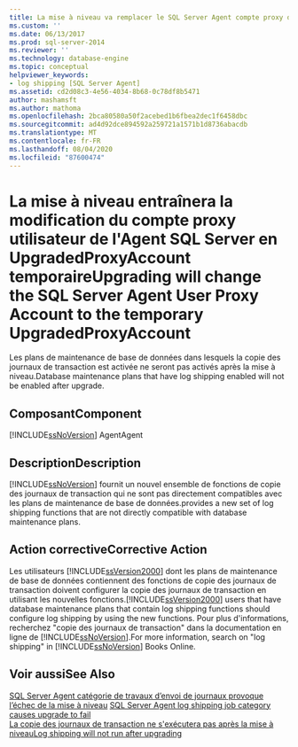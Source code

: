 ```yaml
---
title: La mise à niveau va remplacer le SQL Server Agent compte proxy de l’utilisateur par le UpgradedProxyAccount temporaire | Microsoft Docs
ms.custom: ''
ms.date: 06/13/2017
ms.prod: sql-server-2014
ms.reviewer: ''
ms.technology: database-engine
ms.topic: conceptual
helpviewer_keywords:
- log shipping [SQL Server Agent]
ms.assetid: cd2d08c3-4e56-4034-8b68-0c78df8b5471
author: mashamsft
ms.author: mathoma
ms.openlocfilehash: 2bca80580a50f2acebed1b6fbea2dec1f6458dbc
ms.sourcegitcommit: ad4d92dce894592a259721a1571b1d8736abacdb
ms.translationtype: MT
ms.contentlocale: fr-FR
ms.lasthandoff: 08/04/2020
ms.locfileid: "87600474"
---
```

# <a name="upgrading-will-change-the-sql-server-agent-user-proxy-account-to-the-temporary-upgradedproxyaccount"></a><span data-ttu-id="cdf7f-102">La mise à niveau entraînera la modification du compte proxy utilisateur de l'Agent SQL Server en UpgradedProxyAccount temporaire</span><span class="sxs-lookup"><span data-stu-id="cdf7f-102">Upgrading will change the SQL Server Agent User Proxy Account to the temporary UpgradedProxyAccount</span></span>
  <span data-ttu-id="cdf7f-103">Les plans de maintenance de base de données dans lesquels la copie des journaux de transaction est activée ne seront pas activés après la mise à niveau.</span><span class="sxs-lookup"><span data-stu-id="cdf7f-103">Database maintenance plans that have log shipping enabled will not be enabled after upgrade.</span></span>  
  
## <a name="component"></a><span data-ttu-id="cdf7f-104">Composant</span><span class="sxs-lookup"><span data-stu-id="cdf7f-104">Component</span></span>  
 [!INCLUDE[ssNoVersion](../../includes/ssnoversion-md.md)] <span data-ttu-id="cdf7f-105">Agent</span><span class="sxs-lookup"><span data-stu-id="cdf7f-105">Agent</span></span>  
  
## <a name="description"></a><span data-ttu-id="cdf7f-106">Description</span><span class="sxs-lookup"><span data-stu-id="cdf7f-106">Description</span></span>  
 [!INCLUDE[ssNoVersion](../../includes/ssnoversion-md.md)] <span data-ttu-id="cdf7f-107">fournit un nouvel ensemble de fonctions de copie des journaux de transaction qui ne sont pas directement compatibles avec les plans de maintenance de base de données.</span><span class="sxs-lookup"><span data-stu-id="cdf7f-107">provides a new set of log shipping functions that are not directly compatible with database maintenance plans.</span></span>  
  
## <a name="corrective-action"></a><span data-ttu-id="cdf7f-108">Action corrective</span><span class="sxs-lookup"><span data-stu-id="cdf7f-108">Corrective Action</span></span>  
 <span data-ttu-id="cdf7f-109">Les utilisateurs [!INCLUDE[ssVersion2000](../../includes/ssversion2000-md.md)] dont les plans de maintenance de base de données contiennent des fonctions de copie des journaux de transaction doivent configurer la copie des journaux de transaction en utilisant les nouvelles fonctions.</span><span class="sxs-lookup"><span data-stu-id="cdf7f-109">[!INCLUDE[ssVersion2000](../../includes/ssversion2000-md.md)] users that have database maintenance plans that contain log shipping functions should configure log shipping by using the new functions.</span></span> <span data-ttu-id="cdf7f-110">Pour plus d'informations, recherchez "copie des journaux de transaction" dans la documentation en ligne de [!INCLUDE[ssNoVersion](../../includes/ssnoversion-md.md)].</span><span class="sxs-lookup"><span data-stu-id="cdf7f-110">For more information, search on "log shipping" in [!INCLUDE[ssNoVersion](../../includes/ssnoversion-md.md)] Books Online.</span></span>  
  
## <a name="see-also"></a><span data-ttu-id="cdf7f-111">Voir aussi</span><span class="sxs-lookup"><span data-stu-id="cdf7f-111">See Also</span></span>  
 <span data-ttu-id="cdf7f-112">[SQL Server Agent catégorie de travaux d’envoi de journaux provoque l’échec de la mise à niveau](../../../2014/sql-server/install/sql-server-agent-log-shipping-job-category-causes-upgrade-to-fail.md) </span><span class="sxs-lookup"><span data-stu-id="cdf7f-112">[SQL Server Agent log shipping job category causes upgrade to fail](../../../2014/sql-server/install/sql-server-agent-log-shipping-job-category-causes-upgrade-to-fail.md) </span></span>  
 [<span data-ttu-id="cdf7f-113">La copie des journaux de transaction ne s'exécutera pas après la mise à niveau</span><span class="sxs-lookup"><span data-stu-id="cdf7f-113">Log shipping will not run after upgrading</span></span>](../../../2014/sql-server/install/log-shipping-will-not-run-after-upgrading.md)  
  
  
